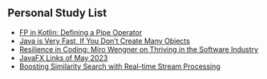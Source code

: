 ## Personal Study List
<!-- BLOG-POST-LIST:START -->
- [FP in Kotlin: Defining a Pipe Operator](https://foojay.io/today/fp-in-kotlin-defining-a-pipe-operator/)
- [Java is Very Fast, If You Don’t Create Many Objects](https://foojay.io/today/java-is-very-fast/)
- [Resilience in Coding: Miro Wengner on Thriving in the Software Industry](https://foojay.io/today/resilience-in-coding-miro-wengner-on-thriving-in-the-software-industry/)
- [JavaFX Links of May 2023](https://foojay.io/today/javafx-links-of-may-2023/)
- [Boosting Similarity Search with Real-time Stream Processing](https://foojay.io/today/boosting-similarity-search-with-real-time-stream-processing/)
<!-- BLOG-POST-LIST:END -->  
